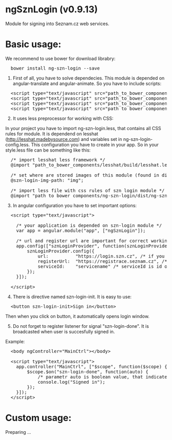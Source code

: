 ngSznLogin (v0.9.13)
==========

Module for signing into Seznam.cz web services.

Basic usage:
===========

We recommend to use bower for download librabry:

<pre>
  bower install ng-szn-login --save
</pre>

1) First of all, you have to solve dependecies. This module is depended on angular-translate and angular-animate. So you have to include scripts:

<pre>
  &lt;script type="text/javascript" src="path_to_bower_components/angular/angular.min.js"&gt;&lt;/script&gt;
  &lt;script type="text/javascript" src="path_to_bower_components/angular-translate/angular-translate.min.js"&gt;&lt;/script&gt;
  &lt;script type="text/javascript" src="path_to_bower_components/angular-animate/angular-animate.min.js"&gt;&lt;/script&gt;
  &lt;script type="text/javascript" src="path_to_bower_components/ng-szn-login/dist/ng-szn-login.js"&gt;&lt;/script&gt;
</pre>

2) It uses less preprocessor for working with CSS:

In your project you have to import ng-szn-login.less, that contains all CSS rules for module. It is dependend on lesshat (http://lesshat.madebysource.com) and variables set in ng-szn-login-config.less. This configuration you have to create in your app. So in your style.less file can be something like this:

<pre>
  /* import lesshat less framework */
  @import "path_to_bower_components/lesshat/build/lesshat.less";
  
  /* set where are stored images of this module (found in dist directory) */
  @szn-login-img-path: "img";
  
  /* import less file with css rules of szn login module */
  @import "path_to_bower_components/ng-szn-login/dist/ng-szn-login.less";
</pre>

3) In angular configuration you have to set important options:

<pre>
  &lt;script type="text/javascript"&gt;
    
    /* your application is depended on szn-login module */
    var app = angular.module("app", ["ngSznLogin"]);
    
    /* url and register url are important for correct working, but in case you work with .cz, it is set as default */
    app.config(["sznLoginProvider", function(sznLoginProvider) {
        sznLoginProvider.config({
            url:          "https://login.szn.cz", /* if you want to work with dev machines, you must change this url */
            registerUrl:  "https://registrace.seznam.cz", /* if you want to work with dev machines, you must change this url */
            serviceId:    "servicename" /* serviceId is id of service, where it is used, for example: lide, zbozi, sreality */
        });
    }]);
  
  &lt;/script&gt;
</pre>

4) There is directive named szn-login-init. It is easy to use:

<pre>
  &lt;button szn-login-init&gt;Sign in&lt;/button&gt;
</pre>

Then when you click on button, it automatically opens login window.

5) Do not forget to register listener for signal "szn-login-done". It is broadcasted when user is succesfully signed in.

Example:

<pre>
  &lt;body ngController="MainCtrl"&gt;&lt;/body&gt;
  
  &lt;script type="text/javascript"&gt;
    app.controller("MainCtrl", ["$scope", function($scope) {
        $scope.$on("szn-login-done", function(auto) {
            /* parametr auto is boolean value, that indicates if user was signed by autologin or not */
            console.log("Signed in");
        });
    }]);
  &lt;/script&gt;
</pre>

Custom usage:
===========

Preparing ...
